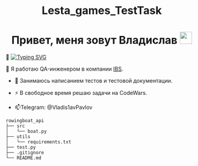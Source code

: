 <h1 align="center">Lesta_games_TestTask</a> 
<h1 align="center">Привет, меня зовут Владислав</a> 
<img src="https://github.com/blackcater/blackcater/raw/main/images/Hi.gif" height="32"/></h1>
  
:rowboat: [![Typing SVG](https://readme-typing-svg.herokuapp.com?&duration=6000&pause=1000color=%2336BCF7&width=1000&lines=В+данном+репозитории+находится+решение+для+тестового+задания+по+созданию+весельной+лодки)](https://git.io/typing-svg) 

:telescope: Я работаю QA-инженером в компании <a href="https://ibs.ru/" target="_blank">IBS</a>.

- :seedling: Занимаюсь написанием тестов и тестовой документации.

- :zap: В свободное время решаю задачи на CodeWars.

- :mailbox:Telegram: @Vladis1avPavlov
```
rowingboat_api
├── src
│   └── boat.py
├── utils
│   └── requirements.txt
├── test.py
├── .gitignore
└── README.md
```
